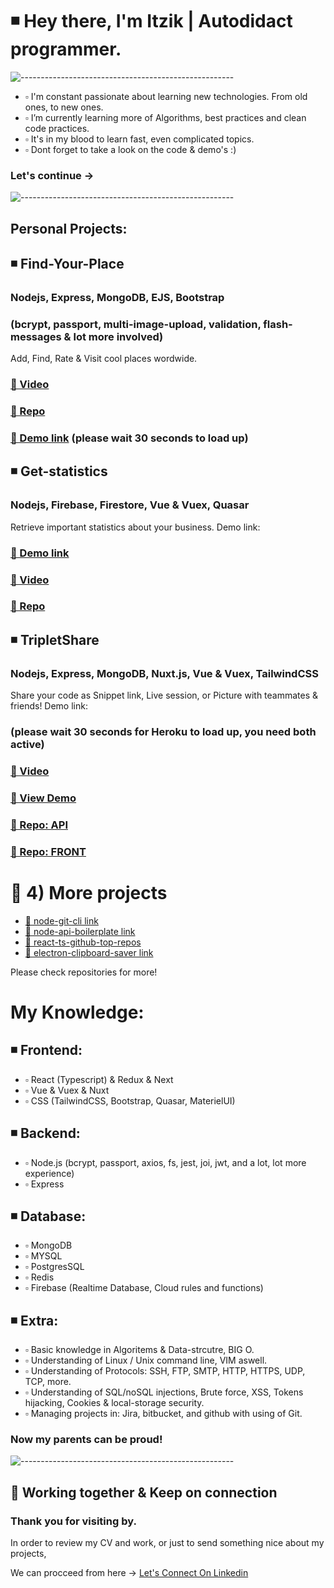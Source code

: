 # ◾️ Hey there, I'm Itzik  | Autodidact programmer.

![-----------------------------------------------------](https://raw.githubusercontent.com/andreasbm/readme/master/assets/lines/rainbow.png)

- ▫️ I'm constant passionate about learning new technologies. From old ones, to new ones.
- ▫️ I’m currently learning more of Algorithms, best practices and clean code practices.
- ▫️ It's in my blood to learn fast, even complicated topics.
- ▫️ Dont forget to take a look on the code & demo's :)

### Let's continue  ->

![-----------------------------------------------------](https://raw.githubusercontent.com/andreasbm/readme/master/assets/lines/rainbow.png)
<!-- PROJECTS:START -->
## Personal Projects:

## ◾️ Find-Your-Place
### Nodejs, Express, MongoDB, EJS, Bootstrap
### (bcrypt, passport, multi-image-upload, validation, flash-messages & lot more involved)
Add, Find, Rate & Visit cool places wordwide. 

### [🔗 Video](https://www.youtube.com/watch?v=ajTHjRxFyxo&ab_channel=Itzik) 
### [🔗 Repo](https://github.com/ItzikGabay/find-your-place)
### [🔗 Demo link](https://yelp-camp-live.herokuapp.com/) (please wait 30 seconds to load up)

## ◾️ Get-statistics 
### Nodejs, Firebase, Firestore, Vue & Vuex, Quasar
Retrieve important statistics about your business. Demo link:
### [🔗 Demo link](https://get-statistics-aa262.web.app/#/api) 
### [🔗 Video](https://www.youtube.com/watch?v=o4FStTuK05I&ab_channel=Itzik) 
### [🔗 Repo](https://github.com/ItzikGabay/getstatistics)

## ◾️ TripletShare
### Nodejs, Express, MongoDB, Nuxt.js, Vue & Vuex, TailwindCSS
Share your code as Snippet link, Live session, or Picture with teammates & friends! Demo link:

### (please wait 30 seconds for Heroku to load up, you need both active)
### [🔗 Video](https://www.youtube.com/watch?v=yXNPon7LA-w&ab_channel=Itzik) 
### [🔗 View Demo](https://tripletview.herokuapp.com/) 
### [🔗 Repo: API](https://github.com/ItzikGabay/TripletCode-api)
### [🔗 Repo: FRONT](https://github.com/ItzikGabay/TripletCode)

# 📁 4) More projects
- [🔗 node-git-cli link](https://github.com/ItzikGabay/git-cli)
- [🔗 node-api-boilerplate link](https://github.com/ItzikGabay/node-api-boilerplate)
- [🔗 react-ts-github-top-repos](https://github.com/ItzikGabay/react-top-github-repos)
- [🔗 electron-clipboard-saver link](https://github.com/ItzikGabay/node-api-boilerplate)

Please check repositories for more!
<!-- PROJECTS:END -->

# My Knowledge:
<!-- KNOWLEDGE:START -->

## ◾️ Frontend:
- ▫️ React (Typescript) & Redux & Next
- ▫️ Vue & Vuex & Nuxt
- ▫️ CSS (TailwindCSS, Bootstrap, Quasar, MaterielUI)

## ◾️ Backend:
- ▫️ Node.js (bcrypt, passport, axios, fs, jest, joi, jwt, and a lot, lot more experience)
- ▫️ Express

## ◾️ Database:
- ▫️ MongoDB
- ▫️ MYSQL
- ▫️ PostgresSQL
- ▫️ Redis
- ▫️ Firebase (Realtime Database, Cloud rules and functions)

## ◾️ Extra:
- ▫️ Basic knowledge in Algoritems & Data-strcutre, BIG O.
- ▫️ Understanding of Linux / Unix command line, VIM aswell.
- ▫️ Understanding of Protocols: SSH, FTP, SMTP, HTTP, HTTPS, UDP, TCP, more.
- ▫️ Understanding of SQL/noSQL injections, Brute force, XSS, Tokens hijacking, Cookies & local-storage security.
- ▫️ Managing projects in: Jira, bitbucket, and github with using of Git.
<!-- KNOWLEDGE:END -->

### Now my parents can be proud!

![-----------------------------------------------------](https://raw.githubusercontent.com/andreasbm/readme/master/assets/lines/rainbow.png)

## 🔗 Working together & Keep on connection
### Thank you for visiting by.
In order to review my CV and work, or just to send something nice about my projects,

We can procceed from here ->
[Let's Connect On Linkedin](https://www.linkedin.com/in/itzik-gabay-io/)





<!--
**ItzikGabay/ItzikGabay** is a ✨ _special_ ✨ repository because its `README.md` (this file) appears on your GitHub profile.

Here are some ideas to get you started:

- 🔭 I’m currently working on ...
- 🌱 I’m currently learning ...
- 👯 I’m looking to collaborate on ...
- 🤔 I’m looking for help with ...
- 💬 Ask me about ...
- 📫 How to reach me: ...
- 😄 Pronouns: ...
- ⚡ Fun fact: ...
-->
